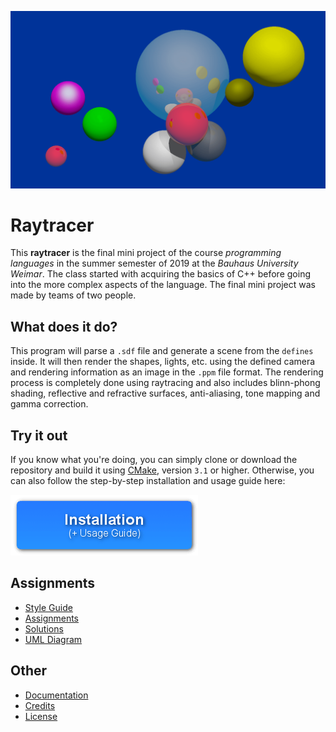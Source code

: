
![A renderering showing multiple colorful spheres floating around a big reflecting mirror sphere.](documentation/images/renderer_showcase.png)

# Raytracer

This **raytracer** is the final mini project of the course *programming languages* in the summer semester of 2019 at the *Bauhaus University Weimar*. The class started with acquiring the basics of C++ before going into the more complex aspects of the language. The final mini project was made by teams of two people.

## What does it do?

This program will parse a `.sdf` file and generate a scene from the `defines` inside. It will then render the shapes, lights, etc. using the defined camera and rendering information as an image in the `.ppm` file format. The rendering process is completely done using raytracing and also includes blinn-phong shading, reflective and refractive surfaces, anti-aliasing, tone mapping and gamma correction.

## Try it out

If you know what you're doing, you can simply clone or download the repository and build it using [CMake](https://cmake.org/), version `3.1` or higher. Otherwise, you can also follow the step-by-step installation and usage guide here:

[![Get to the installation guide](/documentation/images/installation_button.png)](/documentation/documentation.md#how-to-install)

## Assignments
- [Style Guide](/documentation/styleguide_2019.pdf)
- [Assignments](/documentation/assignments/)
- [Solutions](/documentation/solutions_theory_part.md)
- [UML Diagram](/documentation/uml_diagram.md)

## Other
- [Documentation](/documentation/documentation.md)
- [Credits](/documentation/credits.md)
- [License](/documentation/license.md)
